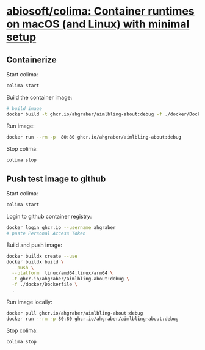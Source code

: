 # [abiosoft/colima: Container runtimes on macOS (and Linux) with minimal setup](https://github.com/abiosoft/colima)

## Containerize

Start colima:

```sh
colima start
```

Build the container image:

```sh
# build image
docker build -t ghcr.io/ahgraber/aimlbling-about:debug -f ./docker/Dockerfile .
```

Run image:

```sh
docker run --rm -p  80:80 ghcr.io/ahgraber/aimlbling-about:debug
```

Stop colima:

```sh
colima stop
```

## Push test image to github

Start colima:

```sh
colima start
```

Login to github container registry:

```sh
docker login ghcr.io --username ahgraber
# paste Personal Access Token
```

Build and push image:

```sh
docker buildx create --use
docker buildx build \
  --push \
  --platform  linux/amd64,linux/arm64 \
  -t ghcr.io/ahgraber/aimlbling-about:debug \
  -f ./docker/Dockerfile \
  .
```

Run image locally:

```sh
docker pull ghcr.io/ahgraber/aimlbling-about:debug
docker run --rm -p 80:80 ghcr.io/ahgraber/aimlbling-about:debug
```

Stop colima:

```sh
colima stop
```
